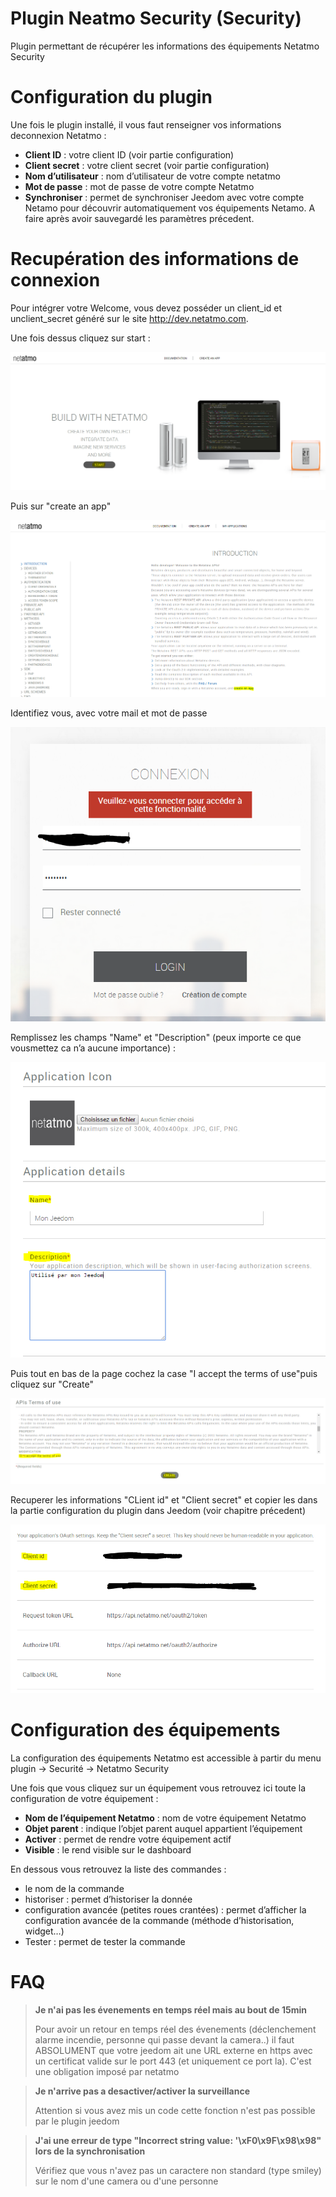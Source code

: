 # Plugin Neatmo Security (Security)

Plugin permettant de récupérer les informations des équipements Netatmo Security

# Configuration du plugin

Une fois le plugin installé, il vous faut renseigner vos informations deconnexion Netatmo :

-   **Client ID** : votre client ID (voir partie configuration)
-   **Client secret** : votre client secret (voir partie configuration)
-   **Nom d’utilisateur** : nom d’utilisateur de votre compte netatmo
-   **Mot de passe** : mot de passe de votre compte Netatmo
-   **Synchroniser** : permet de synchroniser Jeedom avec votre compte Netamo pour découvrir automatiquement vos équipements Netamo. A
    faire après avoir sauvegardé les paramètres précedent.

# Recupération des informations de connexion

Pour intégrer votre Welcome, vous devez posséder un client\_id et unclient\_secret généré sur le site <http://dev.netatmo.com>.

Une fois dessus cliquez sur start :

![netatmoWelcome10](../images/netatmoWelcome10.png)

Puis sur "create an app"

![netatmoWelcome11](../images/netatmoWelcome11.png)

Identifiez vous, avec votre mail et mot de passe

![netatmoWelcome12](../images/netatmoWelcome12.png)

Remplissez les champs "Name" et "Description" (peux importe ce que vousmettez ca n’a aucune importance) :

![netatmoWelcome13](../images/netatmoWelcome13.png)

Puis tout en bas de la page cochez la case "I accept the terms of use"puis cliquez sur "Create"

![netatmoWelcome14](../images/netatmoWelcome14.png)

Recuperer les informations "CLient id" et "Client secret" et copier les dans la partie configuration du plugin dans Jeedom (voir chapitre précedent)

![netatmoWelcome15](../images/netatmoWelcome15.png)

# Configuration des équipements

La configuration des équipements Netatmo est accessible à partir du menu plugin -> Securité -> Netatmo Security

Une fois que vous cliquez sur un équipement vous retrouvez ici toute la configuration de votre équipement :

-   **Nom de l’équipement Netatmo** : nom de votre équipement Netatmo
-   **Objet parent** : indique l’objet parent auquel appartient l’équipement
-   **Activer** : permet de rendre votre équipement actif
-   **Visible** : le rend visible sur le dashboard

En dessous vous retrouvez la liste des commandes :

-   le nom de la commande
-   historiser : permet d’historiser la donnée
-   configuration avancée (petites roues crantées) : permet d’afficher
    la configuration avancée de la commande (méthode d’historisation, widget…​)
-   Tester : permet de tester la commande

# FAQ

>**Je n'ai pas les évenements en temps réel mais au bout de 15min**
>
>Pour avoir un retour en temps réel des évenements (déclenchement alarme incendie, personne qui passe devant la camera..) il faut ABSOLUMENT que votre jeedom ait une URL externe en https avec un certificat valide sur le port 443 (et uniquement ce port la). C'est une obligation imposé par netatmo

>**Je n'arrive pas a desactiver/activer la surveillance**
>
>Attention si vous avez mis un code cette fonction n'est pas possible par le plugin jeedom

>**J'ai une erreur de type "Incorrect string value: '\xF0\x9F\x98\x98" lors de la synchronisation**
>
>Vérifiez que vous n'avez pas un caractere non standard (type smiley) sur le nom d'une camera ou d'une personne
